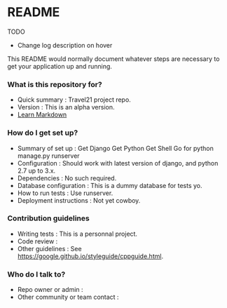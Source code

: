 # README #

TODO

- Change log description on hover

This README would normally document whatever steps are necessary to get your application up and running.

### What is this repository for? ###

* Quick summary :
    Travel21 project repo.
* Version :
    This is an alpha version.
* [Learn Markdown](https://bitbucket.org/tutorials/markdowndemo)

### How do I get set up? ###

* Summary of set up :
    Get Django
    Get Python
    Get Shell
    Go for python manage.py runserver
* Configuration :
    Should work with latest version of django, and python 2.7 up to 3.x.
* Dependencies :
    No such required.
* Database configuration :
    This is a dummy database for tests yo.
* How to run tests :
    Use runserver. 
* Deployment instructions :
    Not yet cowboy.

### Contribution guidelines ###

* Writing tests :
    This is a personnal project.
* Code review :
* Other guidelines :
    See https://google.github.io/styleguide/cppguide.html.

### Who do I talk to? ###

* Repo owner or admin :
* Other community or team contact :